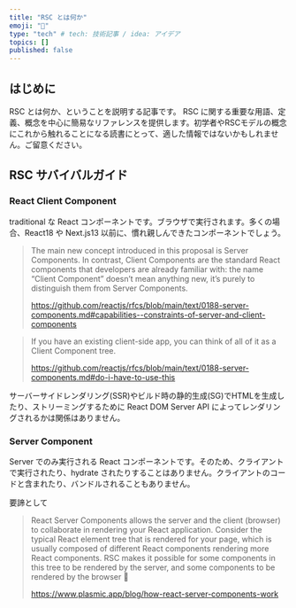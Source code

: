 ```yaml
---
title: "RSC とは何か"
emoji: "💬"
type: "tech" # tech: 技術記事 / idea: アイデア
topics: []
published: false
---
```

## はじめに
RSC とは何か、ということを説明する記事です。
RSC に関する重要な用語、定義、概念を中心に簡易なリファレンスを提供します。初学者やRSCモデルの概念にこれから触れることになる読書にとって、適した情報ではないかもしれません。ご留意ください。

## RSC サバイバルガイド
### React Client Component
traditional な React コンポーネントです。ブラウザで実行されます。多くの場合、React18 や Next.js13 以前に、慣れ親しんできたコンポーネントでしょう。

> The main new concept introduced in this proposal is Server Components. In contrast, Client Components are the standard React components that developers are already familiar with: the name “Client Component” doesn’t mean anything new, it’s purely to distinguish them from Server Components.
> 
> https://github.com/reactjs/rfcs/blob/main/text/0188-server-components.md#capabilities--constraints-of-server-and-client-components

> If you have an existing client-side app, you can think of all of it as a Client Component tree.
> 
> https://github.com/reactjs/rfcs/blob/main/text/0188-server-components.md#do-i-have-to-use-this

サーバーサイドレンダリング(SSR)やビルド時の静的生成(SG)でHTMLを生成したり、ストリーミングするために React DOM Server API によってレンダリングされるかは関係はありません。

### Server Component
Server でのみ実行される React コンポーネントです。そのため、クライアントで実行されたり、hydrate されたりすることはありません。クライアントのコードと含まれたり、バンドルされることもありません。

要諦として

> React Server Components allows the server and the client (browser) to collaborate in rendering your React application. Consider the typical React element tree that is rendered for your page, which is usually composed of different React components rendering more React components. RSC makes it possible for some components in this tree to be rendered by the server, and some components to be rendered by the browser 🤯
> 
> https://www.plasmic.app/blog/how-react-server-components-work
